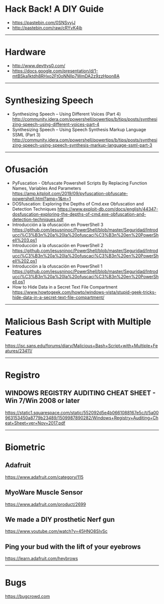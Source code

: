 # Hack Back! A DIY Guide
* https://pastebin.com/0SNSvyjJ
* http://pastebin.com/raw/cRYvK4jb

--------------------------

# Hardware
* http://www.devttys0.com/
* https://docs.google.com/presentation/d/1-mtBSka1ktdh8RHxo2Ft0oNNlIp7WmDA2z9zzHpon8A

--------------------------

# Synthesizing Speech
* Synthesizing Speech – Using Different Voices (Part 4) http://community.idera.com/powershell/powertips/b/tips/posts/synthesizing-speech-using-different-voices-part-4
* Synthesizing Speech – Using Speech Synthesis Markup Language SSML (Part 3) http://community.idera.com/powershell/powertips/b/tips/posts/synthesizing-speech-using-speech-synthesis-markup-language-ssml-part-3

--------------------------

# Ofusación
* PyFuscation - Obfuscate Powershell Scripts By Replacing Function Names, Variables And Parameters
https://amp.kitploit.com/2019/09/pyfuscation-obfuscate-powershell.html?amp=1&m=1
* DOSfuscation: Exploring the Depths of Cmd.exe Obfuscation and Detection Techniques
https://www.exploit-db.com/docs/english/44347-dosfuscation-exploring-the-depths-of-cmd.exe-obfuscation-and-detection-techniques.pdf
* Introducción a la ofuscación en PowerShell 3 https://github.com/jesusninoc/PowerShell/blob/master/Seguridad/Introducci%C3%B3n%20a%20la%20ofuscaci%C3%B3n%20en%20PowerShell%203.ps1
* Introducción a la ofuscación en PowerShell 2 https://github.com/jesusninoc/PowerShell/blob/master/Seguridad/Introducci%C3%B3n%20a%20la%20ofuscaci%C3%B3n%20en%20PowerShell%202.ps1
* Introducción a la ofuscación en PowerShell 1 https://github.com/jesusninoc/PowerShell/blob/master/Seguridad/Introducci%C3%B3n%20a%20la%20ofuscaci%C3%B3n%20en%20PowerShell.ps1
* How to Hide Data in a Secret Text File Compartment https://www.howtogeek.com/howto/windows-vista/stupid-geek-tricks-hide-data-in-a-secret-text-file-compartment/

--------------------------

# Malicious Bash Script with Multiple Features
https://isc.sans.edu/forums/diary/Malicious+Bash+Script+with+Multiple+Features/23411/

--------------------------

# Registro
## WINDOWS REGISTRY AUDITING CHEAT SHEET - Win 7/Win 2008 or later
https://static1.squarespace.com/static/552092d5e4b0661088167e5c/t/5a00963153450a8779b23489/1509987890282/Windows+Registry+Auditing+Cheat+Sheet+ver+Nov+2017.pdf

--------------------------

# Biometric
## Adafruit
https://www.adafruit.com/category/115
## MyoWare Muscle Sensor
https://www.adafruit.com/product/2699
## We made a DIY prosthetic Nerf gun
https://www.youtube.com/watch?v=45HNO8SIvSc
## Ping your bud with the lift of your eyebrows
https://learn.adafruit.com/heybrows

--------------------------

# Bugs
https://bugcrowd.com
